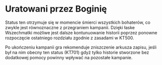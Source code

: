 # Uratowani przez Boginię

Status ten otrzymuje się w momencie śmierci wszystkich bohaterów, co zwykle jest równoznaczne z przegraniem kampanii. Dzięki łaske Wszechmatki możliwe jest dalsze kontunuowanie historii poprzez ponowne rozpoczęcie ostatniego rozdziału zgodnie z zasadami w KT500.

Po ukończeniu kampanii gra rekomenduje zniszczenie arkusza zapisu, jeśli był na nim obecny ten status (KT701) gdyż tylko historie stworzone bez dodatkowej pomocy powinny wpływać na pozostałe kampanie.
